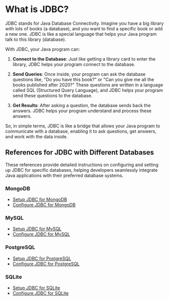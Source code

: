 # What is JDBC?

JDBC stands for Java Database Connectivity. Imagine you have a big library with lots of books (a database), and you want to find a specific book or add a new one. JDBC is like a special language that helps your Java program talk to this library (database).

With JDBC, your Java program can:

1. **Connect to the Database**: Just like getting a library card to enter the library, JDBC helps your program connect to the database.

2. **Send Queries**: Once inside, your program can ask the database questions like, "Do you have this book?" or "Can you give me all the books published after 2020?" These questions are written in a language called SQL (Structured Query Language), and JDBC helps your program send these questions to the database.

3. **Get Results**: After asking a question, the database sends back the answers. JDBC helps your program understand and process these answers.

So, in simple terms, JDBC is like a bridge that allows your Java program to communicate with a database, enabling it to ask questions, get answers, and work with the data inside.

## References for JDBC with Different Databases

These references provide detailed instructions on configuring and setting up JDBC for specific databases, helping developers seamlessly integrate Java applications with their preferred database systems.

### MongoDB
- [Setup JDBC for MongoDB](mongo/setup.md)
- [Configure JDBC for MongoDB](mongo/configure.md)

### MySQL
- [Setup JDBC for MySQL](mysql/setup.md)
- [Configure JDBC for MySQL](mysql/configure.md)

### PostgreSQL
- [Setup JDBC for PostgreSQL](pgsql/setup.md)
- [Configure JDBC for PostgreSQL](pgsql/configure.md)

### SQLite
- [Setup JDBC for SQLite](sqllite/setup.md)
- [Configure JDBC for SQLite](sqllite/configure.md)
